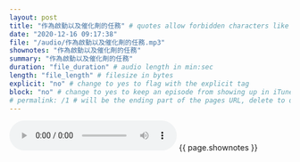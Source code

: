 ```yaml
---
layout: post
title: "作為啟動以及催化劑的任務" # quotes allow forbidden characters like the colon
date: "2020-12-16 09:17:38"
file: "/audio/作為啟動以及催化劑的任務.mp3"
shownotes: "作為啟動以及催化劑的任務"
summary: "作為啟動以及催化劑的任務"
duration: "file_duration" # audio length in min:sec
length: "file_length" # filesize in bytes
explicit: "no" # change to yes to flag with the explicit tag
block: "no" # change to yes to keep an episode from showing up in iTunes
# permalink: /1 # will be the ending part of the pages URL, delete to default to the title
---
```


<audio controls>
<source src="{{site.url}}{{site.baseurl}}{{ page.file }}" type="audio/x-mp3">
Your browser does not support the audio element.
</audio>
{{ page.shownotes }}
